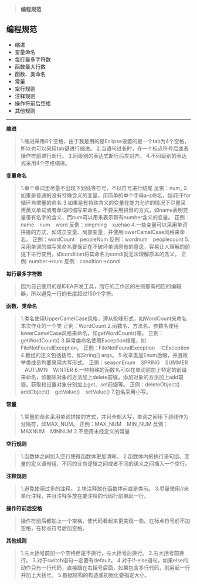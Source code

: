 >**编程规范**
## 编程规范 ##

 - 缩进
 - 变量命名
 - 每行最多字符数
 - 函数最大行数
 - 函数、类命名
 - 常量
 - 空行规则
 - 注释规则
 - 操作符前后空格
 - 其他规则


----------
**缩进**
> 1.缩进采用4个空格，由于我是用的是Eclipse设置的是一个tab为4个空格，所以也可以采用tab键进行缩进。 2.当语句过长时，在一个标点符号后或者操作符前进行断行。 3.同级别的表达式断行后左对齐。 4.不同级别的表达式采用4个空格缩进。

**变量命名**
>   1.单个单词里尽量不出现下划线等符号，不以符号进行结尾
        反例：num_
    2.如果是普通的没有特殊含义的变量，用简单的单个字母a-z命名，如i用于for循环自增量的命名
    3.如果是有特殊含义的变量在能力允许的情况下尽量采用英文单词或者单词的缩写来命名，不要采用拼音的方式，如name表明变量带有名字的含义，而num可以用来表示带有number含义的变量。
        正例：name   num   word
        反例：xingming   xuehao
    4.一些变量可以采用单词拼接的方式，如成员变量、局部变量，并使用lowerCamelCase风格来命名。
        正例：wordCount   peopleNum
        反例：wordnum   peoplecount
    5.采用单词的缩写来命名要保证在不破坏单词原有的意思，容易让人理解的前提下进行使用，如condition将其命名为condi就无法理解原本的含义。
        正例: number->num
        反例：condition->condi
        
**每行最多字符数**
> 因为自己使用的是IDEA开发工具，而它的工作区的左侧都有相应的编辑器，所以避免一行的长度超过150个字符。

**函数、类命名**
>   1.类名使用UpperCamelCase风格，遵从驼峰形式，如WordCount来命名本次作业的一个类
        正例：WordCount
    2.函数名、方法名、参数名使用lowerCamelCase风格来命名，如getWordCount()等。
        正例：getWordCount()
    3.异常类命名使用Exception结尾，如FileNotFoundException。
        正例：FileNotFoundException   IOException
    4.数组的定义包括括号，如String[] args。
    5.枚举类加Enum后缀，并且枚举类成员均要采用大写形式。
        正例：seasonEnum   SPRING   SUMMER   AUTUMN   WINTER
    6.一些特殊的函数名可以在单词前加上特定的前缀来命名，如删除对象的方法加上delete前缀，添加对象的方法加上add前缀，获取和设置对象分别加上get、set前缀等。
        正例：deleteObject()   addObject()   getValue()   setValue()
    7.包名采用小写。
    
**常量**
>   1.常量的命名采用单词拼接的方式，并且全部大写，单词之间用下划线作为分隔符，如MAX_NUM。
        正例：MAX_NUM   MIN_NUM
        反例：MAXNUM   MINNUM
    2.不使用未经定义的常量
    
**空行规则**
> 1.函数体之间加入空行使得函数体更加清晰。 2.函数体内的执行语句组、变量的定义语句组、不同的业务逻辑之间或者不同的语义之间插入一个空行。

**注释规则**
> 1.避免使用过多的注释。 2.块注释放在函数体前或是类前。 3.尽量使用//来单行注释，并且注释多放在要注释的代码行前单起一行。

**操作符前后空格**
> 操作符前后都加上一个空格，使代码看起来更美观一些。在标点符号前不加空格，在标点符号后加空格。

**其他规则**
> 1.左大括号前加一个空格但是不换行，左大括号后换行。 2.右大括号前换行。 3.对于switch语句一定要有default。 4.对于if-else语句，如果else的动作只有一行代码，直接跟在右括号后面，如果包含多行代码，则另起一行并加上大括号。 5.数据结构的构造或初始化要指定大小。